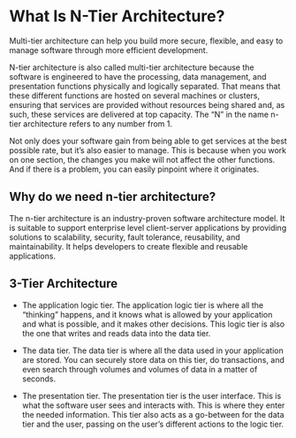# What Is N-Tier Architecture?
Multi-tier architecture can help you build more secure, flexible, and easy to manage software through more efficient development.

N-tier architecture is also called multi-tier architecture because the software is engineered to have the processing, data management, and presentation functions physically and logically separated.  That means that these different functions are hosted on several machines or clusters, ensuring that services are provided without resources being shared and, as such, these services are delivered at top capacity. The “N” in the name n-tier architecture refers to any number from 1.

Not only does your software gain from being able to get services at the best possible rate, but it’s also easier to manage. This is because when you work on one section, the changes you make will not affect the other functions.  And if there is a problem, you can easily pinpoint where it originates.


## Why do we need n-tier architecture?

The n-tier architecture is an industry-proven software architecture model. It is suitable to support enterprise level client-server applications by providing solutions to scalability, security, fault tolerance, reusability, and maintainability. It helps developers to create flexible and reusable applications.

## 3-Tier Architecture

- The application logic tier. The application logic tier is where all the “thinking” happens, and it knows what is allowed by your application and what is possible, and it makes other decisions.  This logic tier is also the one that writes and reads data into the data tier.

- The data tier. The data tier is where all the data used in your application are stored.  You can securely store data on this tier, do transactions, and even search through volumes and volumes of data in a matter of seconds.

- The presentation tier. The presentation tier is the user interface.  This is what the software user sees and interacts with. This is where they enter the needed information.  This tier also acts as a go-between for the data tier and the user, passing on the user’s different actions to the logic tier.
